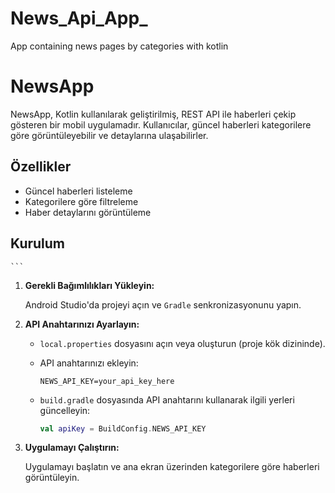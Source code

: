 # News_Api_App_
 App containing news pages by categories with kotlin
 
# NewsApp

NewsApp, Kotlin kullanılarak geliştirilmiş, REST API ile haberleri çekip gösteren bir mobil uygulamadır. Kullanıcılar, güncel haberleri kategorilere göre görüntüleyebilir ve detaylarına ulaşabilirler.

## Özellikler

- Güncel haberleri listeleme
- Kategorilere göre filtreleme
- Haber detaylarını görüntüleme

## Kurulum


    ```

1. **Gerekli Bağımlılıkları Yükleyin:**

    Android Studio'da projeyi açın ve `Gradle` senkronizasyonunu yapın.

2. **API Anahtarınızı Ayarlayın:**

    - `local.properties` dosyasını açın veya oluşturun (proje kök dizininde).
    - API anahtarınızı ekleyin:

      ```properties
      NEWS_API_KEY=your_api_key_here
      ```

    - `build.gradle` dosyasında API anahtarını kullanarak ilgili yerleri güncelleyin:

      ```kotlin
      val apiKey = BuildConfig.NEWS_API_KEY
      ```

3. **Uygulamayı Çalıştırın:**

    Uygulamayı başlatın ve ana ekran üzerinden kategorilere göre haberleri görüntüleyin.







 
